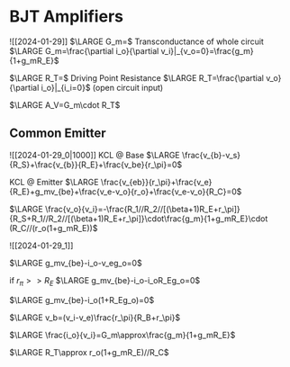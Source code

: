 # BJT Amplifiers

![[2024-01-29]]
$\LARGE G_m=$ Transconductance of whole circuit
$\LARGE G_m=\frac{\partial i_o}{\partial v_i}|_{v_o=0}=\frac{g_m}{1+g_mR_E}$

$\LARGE R_T=$ Driving Point Resistance
$\LARGE R_T=\frac{\partial v_o}{\partial i_o}|_{i_i=0}$ (open circuit input)

$\LARGE A_V=G_m\cdot R_T$

## Common Emitter
![[2024-01-29_0|1000]]
KCL @ Base
$\LARGE \frac{v_{b}-v_s}{R_S}+\frac{v_{b}}{R_E}+\frac{v_be}{r_\pi}=0$

KCL @ Emitter
$\LARGE \frac{v_{eb}}{r_\pi}+\frac{v_e}{R_E}+g_mv_{be}+\frac{v_e-v_o}{r_o}+\frac{v_e-v_o}{R_C}=0$

$\LARGE \frac{v_o}{v_i}=-\frac{R_1//R_2//[(\beta+1)R_E+r_\pi]}{R_S+R_1//R_2//[(\beta+1)R_E+r_\pi]}\cdot\frac{g_m}{1+g_mR_E}\cdot (R_C//(r_o(1+g_mR_E))$

![[2024-01-29_1]]


$\LARGE g_mv_{be}-i_o-v_eg_o=0$

if $r_\pi>>R_E$
$\LARGE g_mv_{be}-i_o-i_oR_Eg_o=0$

$\LARGE g_mv_{be}-i_o(1+R_Eg_o)=0$

$\LARGE v_b=(v_i-v_e)\frac{r_\pi}{R_B+r_\pi}$

$\LARGE \frac{i_o}{v_i}=G_m\approx\frac{g_m}{1+g_mR_E}$

$\LARGE R_T\approx r_o(1+g_mR_E)//R_C$
